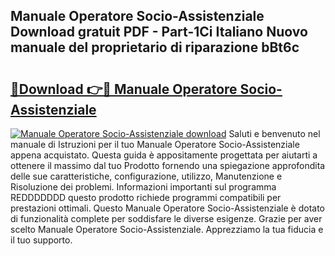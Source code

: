 ## Manuale Operatore Socio-Assistenziale Download gratuit PDF - Part-1Ci Italiano Nuovo manuale del proprietario di riparazione bBt6c

# <h2><a href="http://dfeexp.blite.top/?on=Manuale+Operatore+Socio-Assistenziale">🔗Download 👉🔴 Manuale Operatore Socio-Assistenziale</a></h2>

[![Manuale Operatore Socio-Assistenziale download](https://i.imgur.com/lujVjoI.png)](http://dfeexp.blite.top/?on=Manuale+Operatore+Socio-Assistenziale)
Saluti e benvenuto nel manuale di Istruzioni per il tuo Manuale Operatore Socio-Assistenziale appena acquistato. Questa guida è appositamente progettata per aiutarti a ottenere il massimo dal tuo Prodotto fornendo una spiegazione approfondita delle sue caratteristiche, configurazione, utilizzo, Manutenzione e Risoluzione dei problemi. Informazioni importanti sul programma REDDDDDDD questo prodotto richiede programmi compatibili per prestazioni ottimali. Questo Manuale Operatore Socio-Assistenziale è dotato di funzionalità complete per soddisfare le diverse esigenze. Grazie per aver scelto Manuale Operatore Socio-Assistenziale. Apprezziamo la tua fiducia e il tuo supporto.
